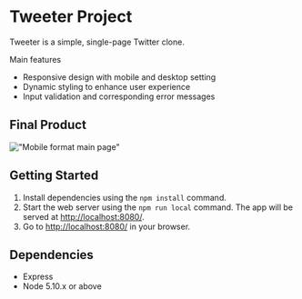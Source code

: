 # Tweeter Project

Tweeter is a simple, single-page Twitter clone.


Main features
- Responsive design with mobile and desktop setting
- Dynamic styling to enhance user experience
- Input validation and corresponding error messages

## Final Product

!["Mobile format main page"](https://github.com/amurrai/tinyapp/blob/master/docs/mobile-page.png)

## Getting Started

1. Install dependencies using the `npm install` command.
2. Start the web server using the `npm run local` command. The app will be served at <http://localhost:8080/>.
3. Go to <http://localhost:8080/> in your browser.

## Dependencies

- Express
- Node 5.10.x or above
